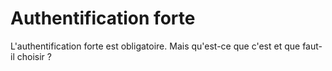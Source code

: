# Authentification forte
L'authentification forte est obligatoire. Mais qu'est-ce que c'est et que faut-il choisir ?
